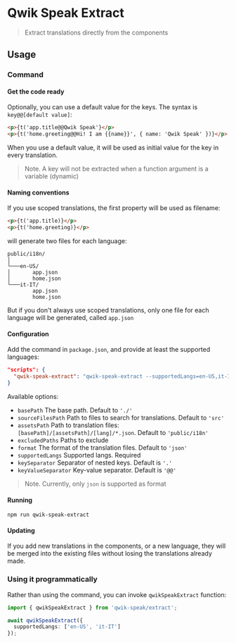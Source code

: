 # Qwik Speak Extract

> Extract translations directly from the components

## Usage
### Command
#### Get the code ready
Optionally, you can use a default value for the keys. The syntax is `key@@[default value]`:
```html
<p>{t('app.title@@Qwik Speak'}</p>
<p>{t('home.greeting@@Hi! I am {{name}}', { name: 'Qwik Speak' })}</p>

```
When you use a default value, it will be used as initial value for the key in every translation.

> Note. A key will not be extracted when a function argument is a variable (dynamic)

#### Naming conventions
If you use scoped translations, the first property will be used as filename:
```html
<p>{t('app.title)}</p>
<p>{t('home.greeting)}</p>
```
will generate two files for each language:
```
public/i18n/
│   
└───en-US/
│       app.json
│       home.json
└───it-IT/
        app.json
        home.json
```
But if you don't always use scoped translations, only one file for each language will be generated, called `app.json`

#### Configuration
Add the command in `package.json`, and provide at least the supported languages:
```json
"scripts": {
  "qwik-speak-extract": "qwik-speak-extract --supportedLangs=en-US,it-IT"
}
```
Available options:
- `basePath` The base path. Default to `'./'`
- `sourceFilesPath` Path to files to search for translations. Default to `'src'`
- `assetsPath` Path to translation files: `[basePath]/[assetsPath]/[lang]/*.json`. Default to `'public/i18n'`
- `excludedPaths` Paths to exclude
- `format` The format of the translation files. Default to `'json'`
- `supportedLangs` Supported langs. Required
- `keySeparator` Separator of nested keys. Default is `'.'`
- `keyValueSeparator` Key-value separator. Default is `'@@'`

> Note. Currently, only `json` is supported as format

#### Running
```shell
npm run qwik-speak-extract
```

#### Updating
If you add new translations in the components, or a new language, they will be merged into the existing files without losing the translations already made.

### Using it programmatically
Rather than using the command, you can invoke `qwikSpeakExtract` function:
```typescript
import { qwikSpeakExtract } from 'qwik-speak/extract';

await qwikSpeakExtract({
  supportedLangs: ['en-US', 'it-IT']
});
```
